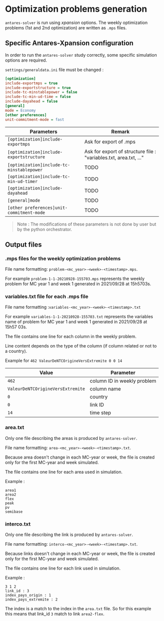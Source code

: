 # Optimization problems generation
`antares-solver` is run using *xpansion* options. The weekly optimization problems (1st and 2nd optimization) are written as `.mps` files.

## Specific Antares-Xpansion configuration
In order to run the `antares-solver` study correctly, some 
specific simulation options are required.

`settings/generaldata.ini` file must be changed :

```ini
[optimization]
include-exportmps = true
include-exportstructure = true
include-tc-minstablepower = false
include-tc-min-ud-time = false
include-dayahead = false
[general]
mode = Economy
[other preferences]
unit-commitment-mode = fast
```

|Parameters|Remark|
|-----|-----|
|`[optimization]include-exportmps`| Ask for export of .mps | 
|`[optimization]include-exportstructure`| Ask for export of structure file : "variables.txt, area.txt, ..."|
|`[optimization]include-tc-minstablepower`| TODO| 
|`[optimization]include-tc-min-ud-timer`| TODO| 
|`[optimization]include-dayahead`| TODO| 
|`[general]mode`| TODO| 
|`[other preferences]unit-commitment-mode`| TODO| 

>Note :
>The modifications of these parameters is not done by user but by the python orchestrator.

## Output files

### .mps files for the weekly optimization problems

File name formatting: `problem-<mc_year>-<week>-<timestamp>.mps`.

For example `problem-1-1-20210928-155703.mps` represents the weekly problem for MC year 1 and week 1 generated in 2021/09/28 at 15h5703s.

### variables.txt file for each .mps file

File name formatting :`variables-<mc_year>-<week>-<timestamp>.txt`

For example `variables-1-1-20210928-155703.txt` represents the variables name of problem for MC year 1 and week 1 generated in 2021/09/28 at 15h57 03s.

The file contains one line for each column in the weekly problem.

Line content depends on the type of the column (if column related or not to a country).

Example for `462 ValeurDeNTCOrigineVersExtremite 0 0 14`

|Value|Parameter|
|-----|-----|
|`462`| column ID in weekly problem | 
|`ValeurDeNTCOrigineVersExtremite`| column name|
|`0`| country| 
|`0`| link ID| 
|`14`| time step| 

### area.txt

Only one file describing the areas is produced by `antares-solver`.

File name formatting: `area-<mc_year>-<week>-<timestamp>.txt`.

Because area doesn't change in each MC-year or week, the file is created only for the first MC-year and week simulated.

The file contains one line for each area used in simulation.

Example :
```
area1
area2
flex
peak
pv
semibase
```

### interco.txt

Only one file describing the link is produced by `antares-solver`. 

File name formatting: `interco-<mc_year>-<week>-<timestamp>.txt`.

Because links doesn't change in each MC-year or week, the file is created only for the first MC-year and week simulated.

The file contains one line for each link used in simulation.

Example :
``` 
3 1 2
link_id : 3 
index_pays_origin : 1
index_pays_extremite : 2
```

The index is a match to the index in the `area.txt` file. So for this example this means that link_id `3` match to link `area2-flex`.

